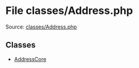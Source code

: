 File classes/Address.php
=========

Source: [classes/Address.php](https://github.com/PrestaShop/PrestaShop/blob/1.5.6.0/classes/Address.php)


Classes
-------

* [AddressCore](class.AddressCore.md)

